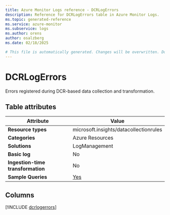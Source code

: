 ```yaml
---
title: Azure Monitor Logs reference - DCRLogErrors
description: Reference for DCRLogErrors table in Azure Monitor Logs.
ms.topic: generated-reference
ms.service: azure-monitor
ms.subservice: logs
ms.author: orens
author: osalzberg
ms.date: 02/18/2025

# This file is automatically generated. Changes will be overwritten. Do not change this file directly.
---
```


# DCRLogErrors

Errors registered during DCR-based data collection and transformation.


## Table attributes

|Attribute|Value|
|---|---|
|**Resource types**|microsoft.insights/datacollectionrules|
|**Categories**|Azure Resources|
|**Solutions**| LogManagement|
|**Basic log**|No|
|**Ingestion-time transformation**|No|
|**Sample Queries**|[Yes](/azure/azure-monitor/reference/queries/dcrlogerrors)|



## Columns
  
[!INCLUDE [dcrlogerrors](~/reusable-content/ce-skilling/azure/includes/azure-monitor/reference/tables/dcrlogerrors-include.md)]
